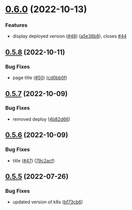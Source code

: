 # [0.6.0](https://github.com/EddieHubCommunity/EddieHubLive/compare/v0.5.8...v0.6.0) (2022-10-13)


### Features

* display deployed version ([#48](https://github.com/EddieHubCommunity/EddieHubLive/issues/48)) ([a5e36b8](https://github.com/EddieHubCommunity/EddieHubLive/commit/a5e36b80ec49e1145d784c4ec0250b2b8008af52)), closes [#44](https://github.com/EddieHubCommunity/EddieHubLive/issues/44)



## [0.5.8](https://github.com/EddieHubCommunity/EddieHubLive/compare/v0.5.7...v0.5.8) (2022-10-11)


### Bug Fixes

* page title ([#50](https://github.com/EddieHubCommunity/EddieHubLive/issues/50)) ([cd0bb0f](https://github.com/EddieHubCommunity/EddieHubLive/commit/cd0bb0f32e1263c66364df7c3e78884636812e20))



## [0.5.7](https://github.com/EddieHubCommunity/EddieHubLive/compare/v0.5.6...v0.5.7) (2022-10-09)


### Bug Fixes

* removed deploy ([4b82d66](https://github.com/EddieHubCommunity/EddieHubLive/commit/4b82d66ebc78f414a7c8bc096f26728d338c4ca3))



## [0.5.6](https://github.com/EddieHubCommunity/EddieHubLive/compare/v0.5.5...v0.5.6) (2022-10-09)


### Bug Fixes

* title ([#47](https://github.com/EddieHubCommunity/EddieHubLive/issues/47)) ([79c2acf](https://github.com/EddieHubCommunity/EddieHubLive/commit/79c2acf0e36511146eb010f33578a0b4a7672127))



## [0.5.5](https://github.com/EddieHubCommunity/EddieHubLive/compare/v0.5.4...v0.5.5) (2022-07-26)


### Bug Fixes

* updated version of k8s ([bf73cb6](https://github.com/EddieHubCommunity/EddieHubLive/commit/bf73cb6996a02a49ba0d749a227a8a180b7992ae))



